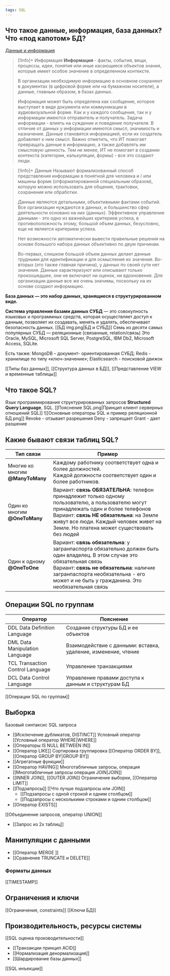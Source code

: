 ```yaml
---
tags: SQL
---
```

## Что такое данные, информация, база данных? Что «под капотом» БД?
[Данные и информация](https://eopearhiiv.edu.ee/e-kursused/eucip/arendus_vk/211___.html)

>[!Info]+ Информация
>**Информация** - факты, события, вещи, процессы, идеи, понятия или иные касающиеся объектов знания, которые имеет особое значение в определенном контексте.
>
>В организации необходимую информацию в основном сохраняют в документах (в цифровой форме или на бумажном носителе), а данные, главным образом, в базах данных.
>
>Информация может быть определена как сообщение, которое выступает в виде документа или коммуникации в аудиовизуальной форме. Как и у каждого сообщения, так и у информации имеются отправитель и получатель. Задача информации - влиять на суждение и поведение получателя. В отличие от данных у информации имеются смысл, значимость и назначение. Данные становятся информацией, если их создатель добавляет к ним смысл. Важно отметить, что ИТ помогает превращать данные в информацию, а также добавлять им смысловую ценность. Тем не менее, ИТ не помогает в создании контекста (категории, калькуляции, формы) - все это создают люди.

>[!Info]+ Данные
>Называют формализованный способ представления информации в понятной для человека и / или машины форме (отформатированной специальным образом), которую можно использовать для общения, трактовки, сохранения или обработки.
>
>Данные являются детальными, объективными фактами событий. Все организации нуждаются в данных, и большинство сфер деятельности основано на них (данных). Эффективное управление данными - это одно из важнейших критериев успеха, в противоположность этому, большой объем данных, безусловно, еще не является критерием успеха.
>
>Нет возможности автоматически вывести правильные решения на основе большого набора данных объективно по двум причинам.
>
>Во-первых, слишком большой объем данных делает данные трудными для идентификации и для осмысления их значения. Во-вторых (это также главная причина), у данных по своей сути нет значения. Данные характеризуют или описывают только произошедшее, они не включают ни оценок, ни вдохновения. Для организации данные все же очень значимы, поскольку на их основе создают информацию.

**База данных — это набор данных, хранящиеся в структурированном виде.**

**Система управления базами данных СУБД** — это совокупность языковых и
программных средств, которая осуществляет доступ к данным, позволяет их создавать, менять и удалять, обеспечивает безопасность данных.
[[БД img.png|БД и СУБД]]
Семь из десяти самых популярных СУБД — реляционные (связанные, relation/связь)
Это Oracle, MySQL, Microsoft SQL Server, PostgreSQL, IBM Db2, Microsoft Access, SQLite.

Есть также: MongoDB – документ- ориентированная СУБД; Redis - хранилище по типу «ключ-значение»; Elasticsearch - поисковой движок

[[Типы баз данных]], [[Структура данных в БД]], [[Представление VIEW и временные таблицы]]
## Что такое SQL?
Язык программирования структурированных запросов **Structured Query Language**, SQL.
[[Пояснение SQL.png|Принцип клиент серверных отношений SQL]]
![[Основные операторы SQL и пример реляционной БД.png]]
Revoke - отзывает разрешения
Deny - запрещает
Grant - дает разшение
## Какие бывают связи таблиц SQL?

| Тип связи | Пример |
| ---- | ---- |
| Многие ко многим<br>**@ManyToMany** | Каждому работнику соответствует одна и более должностей.<br>Каждой должности соответствует один и более работников. |
| Один ко многим<br>**@OneToMany** | Вариант: **связь ОБЯЗАТЕЛЬНА**: телефон принадлежит только одному пользователю, а пользователю могут принадлежать один и более телефонов<br>Вариант: **связь НЕ обязательна**: на Земле живут все люди. Каждый человек живет на Земле. Но платена может существовать без людей |
| Один к одному<br>**@OneToOne** | Вариант: **связь обязательна**: у загранпаспорта обязательно должен быть один владелец. В этом случае это обязательная связь<br>Вариант: **связь не обязательна**: наличие загранпаспорта необязательна - его может и не быть у гражданина. Это необязательная связь |


<!-- ![[Связи таблиц в SQL.png]] -->
## Операции SQL по группам

| Оператор                         | Пояснение                                                      |
| -------------------------------- | -------------------------------------------------------------- |
| DDL Data Definition Language     | Создание структуры БД и ее объектов                            |
| DML Data Manipulation Language   | Взаимодействие с данными: вставка, удаление, изменение, чтение |
| TCL Transaction Control Language | Управление транзакциями                                        |
| DCL Data Control Language        | Управление правами доступа к данным и структурам БД                                                               |
[[Операции SQL по группам]]
## Выборка
Базовый синтаксис SQL запроса
- [[Исключение дубликатов, DISTINCT]]
Условный оператор [[Условный оператор WHERE|WHERE]]
- [[Операторы IS NULL BETWEEN IN]]
- [[Оператор LIKE]]
Сортировка группировка [[Оператор ORDER BY]], [[Оператор GROUP BY|GROUP BY]]
- [[Агрегатные функции]]
- [[Оператор HAVING]]
Многотабличные запросы, операция [[Многотабличные запросы операция JOIN|JOIN]]
- [[INNER JOIN]], [[OUTER JOIN]]
Ограничение выборки, [[Оператор LIMIT]]
- [[Подзапросы]] [[Что лучше подзапросы или JOIN]]
	- [[Подзапросы с одной строкой и одним столбцом]]
	- [[Подзапросы с несколькими строками и одним столбцом]]
- [[Оператор EXISTS]]

[[Объединение запросов, оператор UNION]]
- [[Запрос из 2х таблиц]]

## Манипуляции с данными
- [[Оператор MERGE ]]
- [[Сравнение TRUNCATE и DELETE]]
### Форматы данных
[[TIMESTAMP]]

## Ограничения и ключи
[[Ограничения, constraints]]
[[Ключи БД]]

## Производительность, ресурсы системы
[[SQL оценка производительности]]
- [[Транзакции принцип ACID]]
- [[Нормализация денормализация]]
- [[Шардирование базы данных]]

[[SQL инъекции]]
